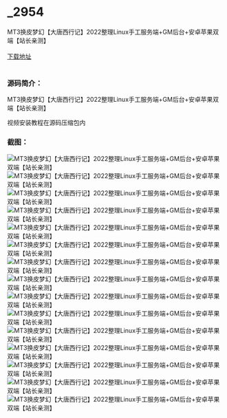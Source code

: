 # _2954
MT3换皮梦幻【大唐西行记】2022整理Linux手工服务端+GM后台+安卓苹果双端【站长亲测】
<br/></br>
[下载地址](https://www.uuid2.com/2954.html "下载地址")
<br/></br>
<h3>源码简介：</h3>
<p>MT3换皮梦幻【大唐西行记】2022整理Linux手工服务端+GM后台+安卓苹果双端【站长亲测】<p>
<p>视频安装教程在源码压缩包内<p>
<h3>截图：</h3>
<img src="https://www.uuid2.com/wp-content/uploads/img/202205/2a14958950.jpg" alt="MT3换皮梦幻【大唐西行记】2022整理Linux手工服务端+GM后台+安卓苹果双端【站长亲测】"><img src="https://www.uuid2.com/wp-content/uploads/img/202205/2a14958285.jpg" alt="MT3换皮梦幻【大唐西行记】2022整理Linux手工服务端+GM后台+安卓苹果双端【站长亲测】"><img src="https://www.uuid2.com/wp-content/uploads/img/202205/2a14958528.jpg" alt="MT3换皮梦幻【大唐西行记】2022整理Linux手工服务端+GM后台+安卓苹果双端【站长亲测】"><img src="https://www.uuid2.com/wp-content/uploads/img/202205/2a14958140.jpg" alt="MT3换皮梦幻【大唐西行记】2022整理Linux手工服务端+GM后台+安卓苹果双端【站长亲测】"><img src="https://www.uuid2.com/wp-content/uploads/img/202205/2a14958151.jpg" alt="MT3换皮梦幻【大唐西行记】2022整理Linux手工服务端+GM后台+安卓苹果双端【站长亲测】"><img src="https://www.uuid2.com/wp-content/uploads/img/202205/9b114f3307.jpg" alt="MT3换皮梦幻【大唐西行记】2022整理Linux手工服务端+GM后台+安卓苹果双端【站长亲测】"><img src="https://www.uuid2.com/wp-content/uploads/img/202205/9b114f3688.jpg" alt="MT3换皮梦幻【大唐西行记】2022整理Linux手工服务端+GM后台+安卓苹果双端【站长亲测】"><img src="https://www.uuid2.com/wp-content/uploads/img/202205/9b114f3719.jpg" alt="MT3换皮梦幻【大唐西行记】2022整理Linux手工服务端+GM后台+安卓苹果双端【站长亲测】"><img src="https://www.uuid2.com/wp-content/uploads/img/202205/9b114f3786.jpg" alt="MT3换皮梦幻【大唐西行记】2022整理Linux手工服务端+GM后台+安卓苹果双端【站长亲测】"><img src="https://www.uuid2.com/wp-content/uploads/img/202205/9b114f3861.jpg" alt="MT3换皮梦幻【大唐西行记】2022整理Linux手工服务端+GM后台+安卓苹果双端【站长亲测】"><img src="https://www.uuid2.com/wp-content/uploads/img/202205/9b114f3911.jpg" alt="MT3换皮梦幻【大唐西行记】2022整理Linux手工服务端+GM后台+安卓苹果双端【站长亲测】"><img src="https://www.uuid2.com/wp-content/uploads/img/202205/9a5cbe0609.jpg" alt="MT3换皮梦幻【大唐西行记】2022整理Linux手工服务端+GM后台+安卓苹果双端【站长亲测】"><img src="https://www.uuid2.com/wp-content/uploads/img/202205/9a5cbe0518.jpg" alt="MT3换皮梦幻【大唐西行记】2022整理Linux手工服务端+GM后台+安卓苹果双端【站长亲测】"><img src="https://www.uuid2.com/wp-content/uploads/img/202205/9a5cbe0146.jpg" alt="MT3换皮梦幻【大唐西行记】2022整理Linux手工服务端+GM后台+安卓苹果双端【站长亲测】"><img src="https://www.uuid2.com/wp-content/uploads/img/202205/9a5cbe0983.jpg" alt="MT3换皮梦幻【大唐西行记】2022整理Linux手工服务端+GM后台+安卓苹果双端【站长亲测】">
